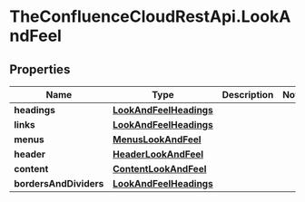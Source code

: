# TheConfluenceCloudRestApi.LookAndFeel

## Properties
Name | Type | Description | Notes
------------ | ------------- | ------------- | -------------
**headings** | [**LookAndFeelHeadings**](LookAndFeelHeadings.md) |  | 
**links** | [**LookAndFeelHeadings**](LookAndFeelHeadings.md) |  | 
**menus** | [**MenusLookAndFeel**](MenusLookAndFeel.md) |  | 
**header** | [**HeaderLookAndFeel**](HeaderLookAndFeel.md) |  | 
**content** | [**ContentLookAndFeel**](ContentLookAndFeel.md) |  | 
**bordersAndDividers** | [**LookAndFeelHeadings**](LookAndFeelHeadings.md) |  | 
